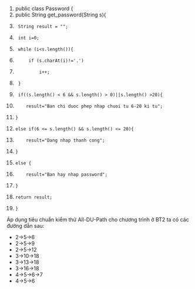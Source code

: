 1.  public class Password {	
2. 	public String get_password(String s){
3.		String result = "";
4.		int i=0;
5.		while (i<s.length()){
6.			if (s.charAt(i)!='.')
7.				i++;
8.		}	
9.		if((s.length() < 6 && s.length() > 0)||s.length() >20){
10.			result="Ban chi duoc phep nhap chuoi tu 6-20 ki tu";
11.  	}
12.		else if(6 <= s.length() && s.length() <= 20){
13.			result="Dang nhap thanh cong";
14.  	}
15.		else {
16.			result="Ban hay nhap password";
17.		}
18.		return result;
19. 	}

Áp dụng tiêu chuẩn kiểm thử All-DU-Path cho chương trình ở BT2 ta có các đường dẫn sau:
* 2->5->6
* 2->5->9
* 2->5->12
* 3->10->18
* 3->13->18
* 3->16->18
* 4->5->6->7
* 4->5->6
